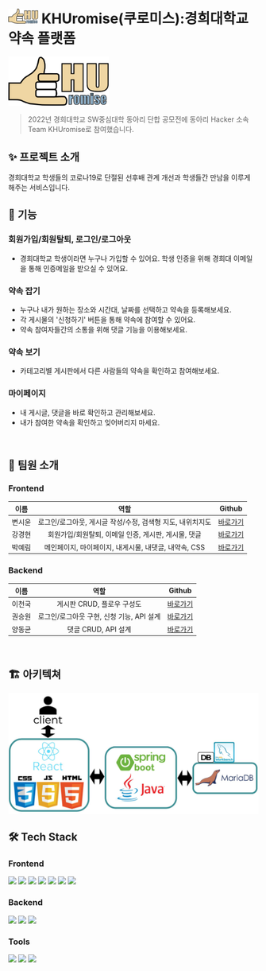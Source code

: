 # <img src="src/main/frontend/src/components/Header/icon.png" width="60" height="30"> KHUromise(쿠로미스):경희대학교 약속 플랫폼
<img src="src/main/frontend/src/components/Header/icon.png" width="40%">
<br />

> 2022년 경희대학교 SW중심대학 동아리 단합 공모전에 동아리 Hacker 소속 Team KHUromise로 참여했습니다.

## ✨ 프로젝트 소개
경희대학교 학생들의 코로나19로 단절된 선후배 관계 개선과 학생들간 만남을 이루게 해주는 서비스입니다.
<br />

## 📌 기능
### 회원가입/회원탈퇴, 로그인/로그아웃
- 경희대학교 학생이라면 누구나 가입할 수 있어요. 학생 인증을 위해 경희대 이메일을 통해 인증메일을 받으실 수 있어요.

### 약속 잡기
- 누구나 내가 원하는 장소와 시간대, 날짜를 선택하고 약속을 등록해보세요.
- 각 게시물의 '신청하기' 버튼을 통해 약속에 참여할 수 있어요.
- 약속 참여자들간의 소통을 위해 댓글 기능을 이용해보세요.

### 약속 보기
- 카테고리별 게시판에서 다른 사람들의 약속을 확인하고 참여해보세요.

### 마이페이지
- 내 게시글, 댓글을 바로 확인하고 관리해보세요.
- 내가 참여한 약속을 확인하고 잊어버리지 마세요.
<br />

## 👥 팀원 소개

### Frontend
|  이름  |                            역할                            |                  Github                   |
| :----: | :--------------------------------------------------------: | :---------------------------------------: |
| 변시윤 | 로그인/로그아웃, 게시글 작성/수정, 검색형 지도, 내위치지도 |  [바로가기](https://github.com/CUNIIII)   |
| 강경현 |    회원가입/회원탈퇴, 이메일 인증, 게시판, 게시물, 댓글    |  [바로가기](https://github.com/nageune)   |
| 박예림 |   메인페이지, 마이페이지, 내게시물, 내댓글, 내약속, CSS    | [바로가기](https://github.com/debora1628) |

### Backend
|  이름  |                   역할                    |                   Github                    |
| :----: | :---------------------------------------: | :-----------------------------------------: |
| 이천국 |        게시판 CRUD, 플로우 구성도         |  [바로가기](https://github.com/twoheaven)   |
| 권승원 | 로그인/로그아웃 구현, 신청 기능, API 설계 | [바로가기](https://github.com/SeungwonKwon) |
| 양동균 |            댓글 CRUD, API 설계            |   [바로가기](https://github.com/ydg1210)    |
<br />

## 🏗 아키텍쳐
<img src="img/architecture.png">
<br />

## 🛠 Tech Stack

### Frontend
<div>
<img src="https://img.shields.io/badge/react-61DAFB?style=for-the-badge&logo=react&logoColor=black">
<img src="https://img.shields.io/badge/javascript-F7DF1E?style=for-the-badge&logo=javascript&logoColor=black">
<img src="https://img.shields.io/badge/html5-E34F26?style=for-the-badge&logo=html5&logoColor=white">
<img src="https://img.shields.io/badge/css-1572B6?style=for-the-badge&logo=css3&logoColor=white">
<img src="https://img.shields.io/badge/styledcomponents-DB7093?style=for-the-badge&logo=styled-components&logoColor=white">
<img src="https://img.shields.io/badge/React_Router-CA4245?style=for-the-badge&logo=react-router&logoColor=white">
<img src="https://img.shields.io/badge/kakao map-FFCD00?style=for-the-badge&logo=kakao&logoColor=black">
</div>

### Backend
<div>
<img src="https://img.shields.io/badge/java-007396?style=for-the-badge&logo=java&logoColor=white">
<img src="https://img.shields.io/badge/springboot-6DB33F?style=for-the-badge&logo=springboot&logoColor=white">
<img src="https://img.shields.io/badge/mariaDB-003545?style=for-the-badge&logo=mariaDB&logoColor=white">
</div>

### Tools
<div>
<img src="https://img.shields.io/badge/github-181717?style=for-the-badge&logo=github&logoColor=white">
<img src="https://img.shields.io/badge/git-F05032?style=for-the-badge&logo=git&logoColor=white">
<img src="https://img.shields.io/badge/gradle-02303A?style=for-the-badge&logo=gradle&logoColor=white">
</div>
<br />
